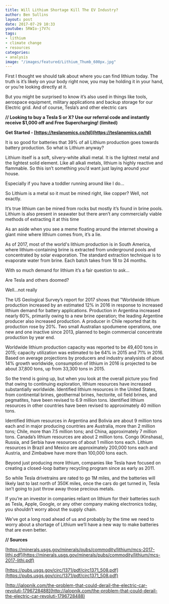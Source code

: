 ```yaml
---
title: Will Lithium Shortage Kill The EV Industry?
author: Ben Sullins
layout: post
date: 2017-07-29 10:33
youtube: 5RWIo-j7V7c
tags:
- lithium
- climate change
- resources
categories:
- analysis
image: "/images/featured/Lithium_Thumb_600px.jpg"
---
```



First I thought we should talk about where you can find lithium today. The truth is it’s likely on your body right now, you may be holding it in your hand, or you’re looking directly at it.

But you might be surprised to know it’s also used in things like tools, aerospace equipment, military applications and backup storage for our Electric grid. And of course, Tesla’s and other electric cars

**// Looking to buy a Tesla S or X? Use our referral code and instantly receive $1,000 off and Free Supercharging! (limited)**

**Get Started - [https://teslanomics.co/td](https://teslanomics.co/td)**

It is so good for batteries that 39% of all Lithium production goes towards battery production. So what is Lithium anyway?

Lithium itself is a soft, silvery-white alkali metal. It is the lightest metal and the lightest solid element. Like all alkali metals, lithium is highly reactive and flammable. So this isn’t something you’d want just laying around your house.

Especially if you have a toddler running around like I do...

So Lithium is a metal so it must be mined right, like copper? Well, not exactly.

It’s true lithium can be mined from rocks but mostly it’s found in brine pools. Lithium is also present in seawater but there aren’t any commercially viable methods of extracting it at this time

As an aside when you see a meme floating around the internet showing a giant mine where lithium comes from, it’s a lie.

As of 2017, most of the world's lithium production is in South America, where lithium-containing brine is extracted from underground pools and concentrated by solar evaporation. The standard extraction technique is to evaporate water from brine. Each batch takes from 18 to 24 months.

With so much demand for lithium it’s a fair question to ask...

Are Tesla and others doomed?

Well…not really

The US Geological Survey’s report for 2017 shows that "Worldwide lithium production increased by an estimated 12% in 2016 in response to increased lithium demand for battery applications. Production in Argentina increased nearly 60%, primarily owing to a new brine operation; the leading Argentine producer also increased production. A producer in Chile reported that its production rose by 20%. Two small Australian spodumene operations, one new and one inactive since 2013, planned to begin commercial concentrate production by year end.

Worldwide lithium production capacity was reported to be 49,400 tons in 2015; capacity utilization was estimated to be 64% in 2015 and 71% in 2016. Based on average projections by producers and industry analysists of about 14% growth worldwide, consumption of lithium in 2016 is projected to be about 37,800 tons, up from 33,300 tons in 2015.

So the trend is going up, but when you look at the overall picture you find that owing to continuing exploration, lithium resources have increased substantially worldwide. Identified lithium resources in the United States, from continental brines, geothermal brines, hectorite, oil field brines, and pegmatites, have been revised to 6.9 million tons. Identified lithium resources in other countries have been revised to approximately 40 million tons.

Identified lithium resources in Argentina and Bolivia are about 9 million tons each and in major producing countries are Australia, more than 2 million tons; Chile, more than 7.5 million tons; and China, approximately 7 million tons. Canada’s lithium resources are about 2 million tons. Congo (Kinshasa), Russia, and Serbia have resources of about 1 million tons each. Lithium resources in Brazil and Mexico are approximately 200,000 tons each and Austria, and Zimbabwe have more than 100,000 tons each.

Beyond just producing more lithium, companies like Tesla have focused on creating a closed-loop battery recycling program since as early as 2011.

So while Tesla drivetrains are rated to go 1M miles, and the batteries will likely last to last north of 350K miles, once the cars do get turned in, Tesla isn’t going to just throw away those precious metals.

If you’re an investor in companies reliant on lithium for their batteries such as Tesla, Apple, Google, or any other company making electronics today, you shouldn’t worry about the supply chain.

We’ve got a long road ahead of us and probably by the time we need to worry about a shortage of Lithium we’ll have a new way to make batteries that are even better.

**// Sources**

[https://minerals.usgs.gov/minerals/pubs/commodity/lithium/mcs-2017-lithi.pdf](https://minerals.usgs.gov/minerals/pubs/commodity/lithium/mcs-2017-lithi.pdf)

[https://pubs.usgs.gov/circ/1371/pdf/circ1371_508.pdf](https://pubs.usgs.gov/circ/1371/pdf/circ1371_508.pdf)

[http://jalopnik.com/the-problem-that-could-derail-the-electric-car-revoluti-1796728488](http://jalopnik.com/the-problem-that-could-derail-the-electric-car-revoluti-1796728488)
